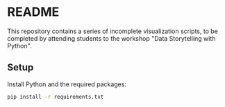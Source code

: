 # README

This repository contains a series of incomplete visualization scripts, to be completed by attending students to the workshop "Data Storytelling with Python". 

## Setup

Install Python and the required packages:

```bash
pip install -r requirements.txt
```
